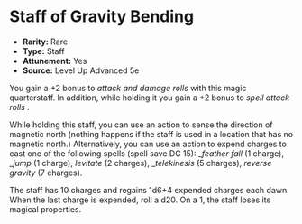 # Staff of Gravity Bending

- **Rarity:** Rare
- **Type:** Staff
- **Attunement:** Yes
- **Source:** Level Up Advanced 5e

You gain a +2 bonus to _attack and damage rolls_  with this magic quarterstaff. In addition, while holding it you gain a +2 bonus to _spell attack rolls_ .

While holding this staff, you can use an action to sense the direction of magnetic north (nothing happens if the staff is used in a location that has no magnetic north.) Alternatively, you can use an action to expend charges to cast one of the following spells (spell save DC 15): __feather fall_  (1 charge), __jump_ (1 charge), _levitate_  (2 charges), __telekinesis_  (5 charges), _reverse gravity_  (7 charges).

The staff has 10 charges and regains 1d6+4 expended charges each dawn. When the last charge is expended, roll a d20\. On a 1, the staff loses its magical properties.
